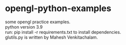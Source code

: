 # opengl-python-examples

some opengl practice examples. <br>
python version 3.9 <br>
run:  pip install -r requirements.txt  to install dependencies. <br>
glutils.py is written by Mahesh Venkitachalam.

